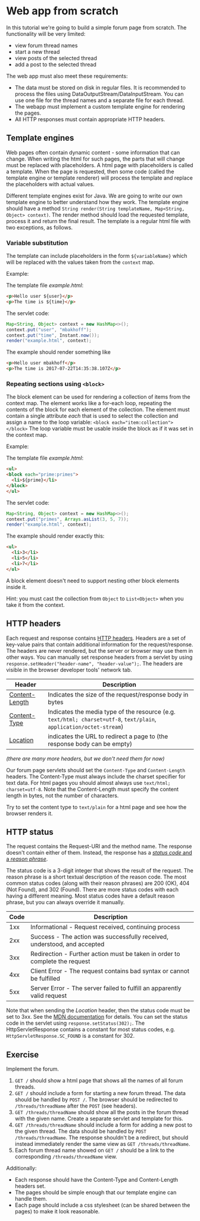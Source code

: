 # Web app from scratch

In this tutorial we're going to build a simple forum page from scratch.
The functionality will be very limited:

* view forum thread names
* start a new thread
* view posts of the selected thread
* add a post to the selected thread

The web app must also meet these requirements:
* The data must be stored on disk in regular files.
  It is recommended to process the files using DataOutputStream/DataInputStream.
  You can use one file for the thread names and a separate file for each thread.
* The webapp must implement a custom template engine for rendering the pages.
* All HTTP responses must contain appropriate HTTP headers.

## Template engines

Web pages often contain dynamic content - some information that can change.
When writing the html for such pages, the parts that will change must be replaced with placeholders.
A html page with placeholders is called a template.
When the page is requested, then some code (called the template engine or template renderer) will process the template and replace the placeholders with actual values.

Different template engines exist for Java.
We are going to write our own template engine to better understand how they work.
The template engine should have a method `String render(String templateName, Map<String, Object> context)`.
The render method should load the requested template, process it and return the final result.
The template is a regular html file with two exceptions, as follows.

### Variable substitution

The template can include placeholders in the form `${variableName}` which will be replaced with the values taken from the `context` map.

Example:

The template file *example.html*:
```html
<p>Hello user ${user}</p>
<p>The time is ${time}</p>
```
The servlet code:
```java
Map<String, Object> context = new HashMap<>();
context.put("user", "mbakhoff");
context.put("time", Instant.now());
render("example.html", context);
```

The example should render something like
```html
<p>Hello user mbakhoff</p>
<p>The time is 2017-07-22T14:35:38.107Z</p>
```

### Repeating sections using `<block>`

The block element can be used for rendering a collection of items from the context map.
The element works like a for-each loop, repeating the contents of the block for each element of the collection.
The element must contain a single attribute *each* that is used to select the collection and assign a name to the loop variable: `<block each="item:collection"></block>`
The loop variable must be usable inside the block as if it was set in the context map.

Example:

The template file *example.html*:
```html
<ul>
<block each="prime:primes">
  <li>${prime}</li>
</block>
</ul>
```
The servlet code:
```java
Map<String, Object> context = new HashMap<>();
context.put("primes", Arrays.asList(3, 5, 7));
render("example.html", context);
```

The example should render exactly this:
```html
<ul>
  <li>3</li>
  <li>5</li>
  <li>7</li>
</ul>
```

A block element doesn't need to support nesting other block elements inside it.

Hint: you must cast the collection from `Object` to `List<Object>` when you take it from the context.

## HTTP headers

Each request and response contains [HTTP headers](https://developer.mozilla.org/en-US/docs/Web/HTTP/Headers).
Headers are a set of key-value pairs that contain additional information for the request/response.
The headers are never rendered, but the server or browser may use them in other ways.
You can manually set response headers from a servlet by using `response.setHeader("header-name", "header-value");`.
The headers are visible in the browser developer tools' network tab.

| Header | Description |
| --- | --- |
| [Content-Length](https://developer.mozilla.org/en-US/docs/Web/HTTP/Headers/Content-Length) | Indicates the size of the request/response body in bytes |
| [Content-Type](https://developer.mozilla.org/en-US/docs/Web/HTTP/Headers/Content-Type) | Indicates the media type of the resource (e.g. `text/html; charset=utf-8`, `text/plain`, `application/octet-stream`) |
| [Location](https://developer.mozilla.org/en-US/docs/Web/HTTP/Headers/Location) | indicates the URL to redirect a page to (the response body can be empty) |

*(there are many more headers, but we don't need them for now)*

Our forum page servlets should set the `Content-Type` and `Content-Length` headers.
The Content-Type must always include the charset specifier for text data.
For html pages you should almost always use `text/html; charset=utf-8`.
Note that the Content-Length must specify the content length in bytes, not the number of characters.

Try to set the content type to `text/plain` for a html page and see how the browser renders it.

## HTTP status

The request contains the Request-URI and the method name.
The response doesn't contain either of them.
Instead, the response has a [*status code* and a *reason phrase*](https://tools.ietf.org/html/rfc2616#section-6).

The status code is a 3-digit integer that shows the result of the request.
The reason phrase is a short textual description of the reason code.
The most common status codes (along with their reason phrases) are 200 (OK), 404 (Not Found), and 302 (Found).
There are more status codes with each having a different meaning.
Most status codes have a default reason phrase, but you can always override it manually.

| Code | Description |
| --- | --- |
| 1xx | Informational - Request received, continuing process |
| 2xx | Success - The action was successfully received, understood, and accepted |
| 3xx | Redirection - Further action must be taken in order to complete the request |
| 4xx | Client Error - The request contains bad syntax or cannot be fulfilled |
| 5xx | Server Error - The server failed to fulfill an apparently valid request |

Note that when sending the *Location* header, then the status code must be set to 3xx.
See the [MDN documentation](https://developer.mozilla.org/en-US/docs/Web/HTTP/Headers/Location) for details.
You can set the status code in the servlet using `response.setStatus(302);`.
The HttpServletResponse contains a constant for most status codes, e.g. `HttpServletResponse.SC_FOUND` is a constant for 302.

## Exercise

Implement the forum.

1. `GET /` should show a html page that shows all the names of all forum threads.
2. `GET /` should include a form for starting a new forum thread.
   The data should be handled by `POST /`.
   The browser should be redirected to `/threads/threadName` after the `POST` (see headers).
3. `GET /threads/threadName` should show all the posts in the forum thread with the given name.
   Create a separate servlet and template for this.
4. `GET /threads/threadName` should include a form for adding a new post to the given thread.
   The data should be handled by `POST /threads/threadName`.
   The response shouldn't be a redirect, but should instead immediately render the same view as `GET /threads/threadName`.
5. Each forum thread name showed on `GET /` should be a link to the corresponding `/threads/threadName` view.

Additionally:
* Each response should have the Content-Type and Content-Length headers set.
* The pages should be simple enough that our template engine can handle them.
* Each page should include a css stylesheet (can be shared between the pages) to make it look reasonable.

